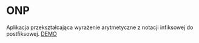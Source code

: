 ﻿# ONP
Aplikacja przekształcająca wyrażenie arytmetyczne z notacji infiksowej do postfiksowej.
[DEMO](https://enigmaspy.github.io/ONP/)
